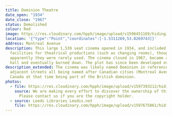 ```yaml
---
title: Dominion Theatre
date_open: "1934"
date_close: "1967"
status: Demolished
colour: Red
image: https://res.cloudinary.com/hpph/image/upload/v1596451169/hidinginplainsight/dominiontheatre.svg
location: '{"type":"Point","coordinates":[-1.5311269,53.8269743]}'
address: Montreal Avenue
description: This large 1,539 seat cinema opened in 1934, and included
  facilities for theatrical productions (such as changing rooms), though
  apparently they were rarely used. The cinema closed in 1967, became a bingo
  hall and eventually burned down. The plot has since been developed over.
description_extended: The cinema was likely named Dominion in reference to the
  adjacent streets all being named after Canadian cities (Montreal Avenue etc);
  Canada at that time being part of the British dominion.
photos:
  - file: https://res.cloudinary.com/hpph/image/upload/v1597393212/hidinginplainsight/Dominion_Theatre.jpg
    source: We are making every effort to discover the ownership of this photo.
      Please contact us if you are the copyright holder.
  - source: Leeds Libraries Leodis.net
    file: https://res.cloudinary.com/hpph/image/upload/v1597675061/hidinginplainsight/Dominion_202056_177631.jpg
---
```

